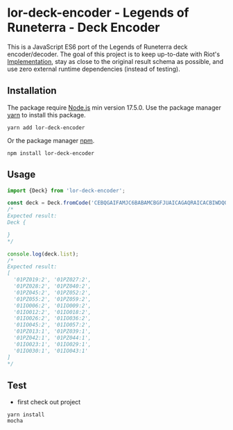 # lor-deck-encoder - Legends of Runeterra - Deck Encoder

This is a JavaScript ES6 port of the Legends of Runeterra deck encoder/decoder. The goal of this project is to keep up-to-date with Riot's [Implementation](https://github.com/RiotGames/LoRDeckCodes), stay as close to the original result schema as possible, and use zero external runtime dependencies (instead of testing).

## Installation

The package require [Node.js](https://nodejs.org/en/) min version 17.5.0. 
Use the package manager [yarn](https://yarnpkg.com/) to install this package.

```
yarn add lor-deck-encoder
```

Or the package manager [npm](https://www.npmjs.com/).

```
npm install lor-deck-encoder
```

## Usage

```js
import {Deck} from 'lor-deck-encoder';

const deck = Deck.fromCode('CEBQGAIFAMJC6BABAMCBGFJUAICAGAQRAICACBIWDQOS4AIBAM4AEAIEAUIQEBADAEHQ');
/*
Expected result:
Deck {

}
*/

console.log(deck.list);
/*
Expected result:
[
  '01PZ019:2', '01PZ027:2',
  '01PZ028:2', '01PZ040:2',
  '01PZ045:2', '01PZ052:2',
  '01PZ055:2', '01PZ059:2',
  '01IO006:2', '01IO009:2',
  '01IO012:2', '01IO018:2',
  '01IO026:2', '01IO036:2',
  '01IO045:2', '01IO057:2',
  '01PZ013:1', '01PZ039:1',
  '01PZ042:1', '01PZ044:1',
  '01IO023:1', '01IO029:1',
  '01IO030:1', '01IO043:1'
]
*/
```

## Test

- first check out project

```
yarn install
mocha
```
